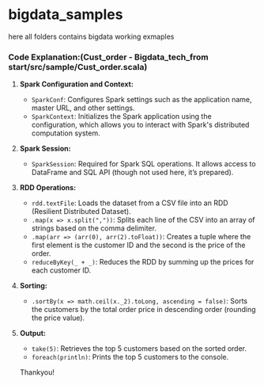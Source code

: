 # bigdata_samples
here all folders contains bigdata working exmaples

### Code Explanation:(Cust_order - Bigdata_tech_from start/src/sample/Cust_order.scala)
1. **Spark Configuration and Context:**
   - `SparkConf`: Configures Spark settings such as the application name, master URL, and other settings.
   - `SparkContext`: Initializes the Spark application using the configuration, which allows you to interact with Spark's distributed computation system.
   
2. **Spark Session:**
   - `SparkSession`: Required for Spark SQL operations. It allows access to DataFrame and SQL API (though not used here, it’s prepared).

3. **RDD Operations:**
   - `rdd.textFile`: Loads the dataset from a CSV file into an RDD (Resilient Distributed Dataset).
   - `.map(x => x.split(","))`: Splits each line of the CSV into an array of strings based on the comma delimiter.
   - `.map(arr => (arr(0), arr(2).toFloat))`: Creates a tuple where the first element is the customer ID and the second is the price of the order.
   - `reduceByKey(_ + _)`: Reduces the RDD by summing up the prices for each customer ID.

4. **Sorting:**
   - `.sortBy(x => math.ceil(x._2).toLong, ascending = false)`: Sorts the customers by the total order price in descending order (rounding the price value).

5. **Output:**
   - `take(5)`: Retrieves the top 5 customers based on the sorted order.
   - `foreach(println)`: Prints the top 5 customers to the console.


   Thankyou!

